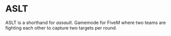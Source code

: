 # ASLT

ASLT is a shorthand for _assault_. Gamemode for FiveM where two teams are fighting each other to capture two targets per round.
